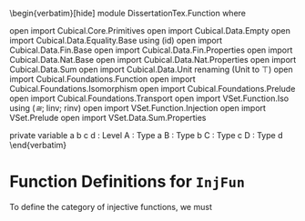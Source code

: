 <!--
```
module Dissertation.Function where

open import Cubical.Core.Primitives
open import Cubical.Data.Empty
open import Cubical.Data.Equality.Base using (id)
open import Cubical.Data.Fin.Base
open import Cubical.Data.Fin.Properties
open import Cubical.Data.Nat.Base
open import Cubical.Data.Nat.Properties
open import Cubical.Data.Sum
open import Cubical.Data.Unit renaming (Unit to ⊤)
open import Cubical.Foundations.Function
open import Cubical.Foundations.Isomorphism
open import Cubical.Foundations.Prelude
open import Cubical.Foundations.Transport
open import VSet.Function.Iso using (_≅_; linv; rinv)
open import VSet.Function.Injection
open import VSet.Prelude
open import VSet.Data.Sum.Properties

private
  variable
    a b c d : Level
    A : Type a
    B : Type b
    C : Type c
    D : Type d
```
-->

\begin{verbatim}[hide]
module DissertationTex.Function where

open import Cubical.Core.Primitives
open import Cubical.Data.Empty
open import Cubical.Data.Equality.Base using (id)
open import Cubical.Data.Fin.Base
open import Cubical.Data.Fin.Properties
open import Cubical.Data.Nat.Base
open import Cubical.Data.Nat.Properties
open import Cubical.Data.Sum
open import Cubical.Data.Unit renaming (Unit to ⊤)
open import Cubical.Foundations.Function
open import Cubical.Foundations.Isomorphism
open import Cubical.Foundations.Prelude
open import Cubical.Foundations.Transport
open import VSet.Function.Iso using (_≅_; linv; rinv)
open import VSet.Function.Injection
open import VSet.Prelude
open import VSet.Data.Sum.Properties

private
  variable
    a b c d : Level
    A : Type a
    B : Type b
    C : Type c
    D : Type d
\end{verbatim}

# Function Definitions for `InjFun`

To define the category of injective functions, we must 

